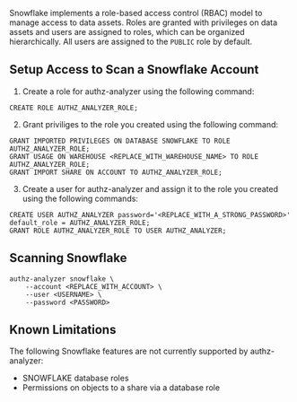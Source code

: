 Snowflake implements a role-based access control (RBAC) model to manage access to data assets. Roles are granted with privileges on data assets and users are assigned to roles, which can be organized hierarchically. All users are assigned to the `PUBLIC` role by default.

## Setup Access to Scan a Snowflake Account
1. Create a role for authz-analyzer using the following command:
```
CREATE ROLE AUTHZ_ANALYZER_ROLE;
```
2. Grant priviliges to the role you created using the following command:
```
GRANT IMPORTED PRIVILEGES ON DATABASE SNOWFLAKE TO ROLE AUTHZ_ANALYZER_ROLE;
GRANT USAGE ON WAREHOUSE <REPLACE_WITH_WAREHOUSE_NAME> TO ROLE AUTHZ_ANALYZER_ROLE;
GRANT IMPORT SHARE ON ACCOUNT TO AUTHZ_ANALYZER_ROLE;
```
3. Create a user for authz-analyzer and assign it to the role you created using the following commands:
```
CREATE USER AUTHZ_ANALYZER password='<REPLACE_WITH_A_STRONG_PASSWORD>' default_role = AUTHZ_ANALYZER_ROLE;
GRANT ROLE AUTHZ_ANALYZER_ROLE TO USER AUTHZ_ANALYZER;
```

## Scanning Snowflake
```
authz-analyzer snowflake \
    --account <REPLACE_WITH_ACCOUNT> \
    --user <USERNAME> \
    --password <PASSWORD> 
```

## Known Limitations
The following Snowflake features are not currently supported by authz-analyzer:

* SNOWFLAKE database roles
* Permissions on objects to a share via a database role